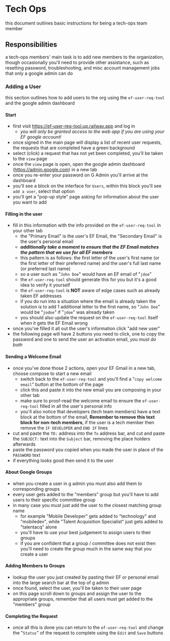 # Tech Ops

this document outlines basic instructions for being a tech-ops team member

## Responsibilities

a tech-ops members' main task is to add new members to the organization, though occasionally you'll need to provide other assistance, such as resetting password, troubleshooting, and misc account management jobs that only a google admin can do

### Adding a User

this section outlines how to add users to the org using the `ef-user-req-tool` and the google admin dashboard

#### Start

- first visit https://ef-user-req-tool.up.railway.app and log in
  - _you will only be granted access to the web app if you are using your EF google account!_
- once signed in the main page will display a list of recent user requests, the requests that are completed have a green background
- select (click) a request that has not yet been completed, you'll be taken to the `view` page
- once the `view` page is open, open the google admin dashboard (https://admin.google.com) in a new tab
- once you re-enter your password on G Admin you'll arrive at the dashboard
- you'll see a block on the interface for `Users`, within this block you'll see `add a user`, select that option
- you'll get a "pop-up style" page asking for information about the user you want to add

#### Filling in the user

- fill in this information with the info provided on the `ef-user-req-tool` in your other tab
  - the "Primary Email" is the user's EF Email, the "Secondary Email" is the user's personal email
  - _**additionally take a moment to ensure that the EF Email matches the pattern that we use for all EF members**_
  - this pattern is as follows: the first letter of the user's first name (or the first letter of their preferred name) and the user's full last name (or preferred last name)
  - so a user such as "`John Doe`" would have an EF email of "`jdoe`"
  - the `ef-user-req-tool` should generate this for you but it's a good idea to verify it yourself
  - the `ef-user-req-tool` is **NOT** aware of edge cases such as already taken EF addresses
  - if you do run into a situation where the email is already taken the solution is to add 1 additional letter to the first name, so "`John Doe`" would be "`jodoe`" if "`jdoe`" was already taken
  - you should also update the request on the `ef-user-req-tool` itself when it gets the EF Email wrong
- once you've filled it all out the user's information click "add new user"
- the following page will have 2 buttons you need to click, one to copy the password and one to send the user an activation email, _you must do both_

#### Sending a Welcome Email

- once you've done those 2 actions, open your EF Gmail in a new tab, choose compose to start a new email
  - switch back to the `ef-user-req-tool` and you'll find a "`copy welcome email`" button at the bottom of the page
  - click this and paste it into the new email you are composing in your other tab
  - make sure to proof-read the welcome email to ensure the `ef-user-req-tool` filled in all the user's personal info
  - you'll also notice that developers (tech team members) have a text block at the bottom of the email, **Remember to remove this text block for non-tech members**, if the user is a tech member then remove the `IF DEVELOPER` and `END IF` lines
- cut and paste the `TO:` address into the `To` address bar, and cut and paste the `SUBJECT:` text into the `Subject` bar, removing the place holders afterwards
- paste the password you copied when you made the user in place of the `PASSWORD` text
- if everything looks good then send it to the user

#### About Google Groups

- when you create a user in g admin you must also add them to corresponding groups
- every user gets added to the "members" group but you'll have to add users to their specific committee group
- in many case you must just add the user to the closest matching group name
  - for example "Mobile Developer" gets added to "technology" and "mobiledev", while "Talent Acquisition Specialist" just gets added to "talentacq" alone
  - you'll have to use your best judgement to assign users to their groups
  - if you are confident that a group / committee does not exist then you'll need to create the group much in the same way that you create a user

#### Adding Members to Groups

- lookup the user you just created by pasting their EF or personal email into the large search bar at the top of g admin
- once found, select the user, you'll be taken to their user page
- on this page scroll down to groups and assign the user to the appropriate groups, remember that all users must get added to the "members" group

#### Completing the Request

- once all this is done you can return to the `ef-user-req-tool` and change the "`Status`" of the request to complete using the `Edit` and `Save` buttons
